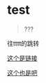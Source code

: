 # test

> ???

往tttt的跳转

<a href="../7411/tttt.html" tabindex="0">这个是链接</a>

[这个也是吧](../7411/tttt.html)
